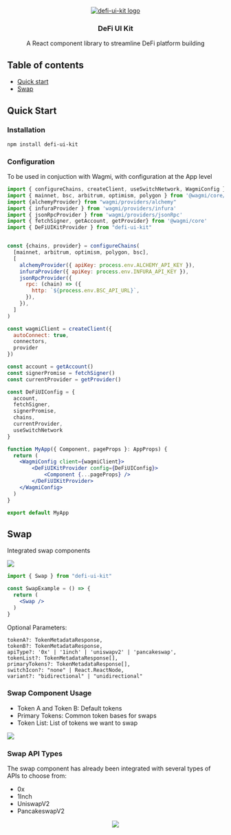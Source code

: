 <p align="center">
  <a href="">
    <img src="https://defi-reserach.s3.eu-west-2.amazonaws.com/defi-ui-kit-logo.png" alt="defi-ui-kit logo" />
  </a>
</p>

<h3 align="center">DeFi UI Kit</h3>

<p align="center">
  A React component library to streamline DeFi platform building
  <br />
</p>

## Table of contents

- [Quick start](#quick-start)
- [Swap](#swap)

## Quick Start

### Installation

```
npm install defi-ui-kit
```

### Configuration

To be used in conjuction with Wagmi, with configuration at the App level

```jsx
import { configureChains, createClient, useSwitchNetwork, WagmiConfig } from "wagmi"
import { mainnet, bsc, arbitrum, optimism, polygon } from '@wagmi/core/chains'
import {alchemyProvider} from "wagmi/providers/alchemy"
import { infuraProvider } from 'wagmi/providers/infura'
import { jsonRpcProvider } from 'wagmi/providers/jsonRpc'
import { fetchSigner, getAccount, getProvider} from '@wagmi/core'
import { DeFiUIKitProvider } from "defi-ui-kit"


const {chains, provider} = configureChains(
  [mainnet, arbitrum, optimism, polygon, bsc], 
  [
    alchemyProvider({ apiKey: process.env.ALCHEMY_API_KEY }),
    infuraProvider({ apiKey: process.env.INFURA_API_KEY }),
    jsonRpcProvider({
      rpc: (chain) => ({
        http: `${process.env.BSC_API_URL}`,
      }),
    }),
  ]
)

const wagmiClient = createClient({
  autoConnect: true,
  connectors, 
  provider
})

const account = getAccount()
const signerPromise = fetchSigner()
const currentProvider = getProvider()

const DeFiUIConfig = {
  account,
  fetchSigner,
  signerPromise,
  chains,
  currentProvider,
  useSwitchNetwork
}

function MyApp({ Component, pageProps }: AppProps) {
  return (
    <WagmiConfig client={wagmiClient}>
        <DeFiUIKitProvider config={DeFiUIConfig}>
            <Component {...pageProps} />
        </DeFiUIKitProvider>
    </WagmiConfig>
  )
}

export default MyApp
```

## Swap

Integrated swap components

<img src="https://defi-reserach.s3.eu-west-2.amazonaws.com/swap-showcase.png" />

```jsx
import { Swap } from "defi-ui-kit"

const SwapExample = () => {
  return (
    <Swap />
  )
}
```

Optional Parameters:

```
tokenA?: TokenMetadataResponse,
tokenB?: TokenMetadataResponse,
apiType?: '0x' | '1inch' | 'uniswapv2' | 'pancakeswap',
tokenList?: TokenMetadataResponse[],
primaryTokens?: TokenMetadataResponse[],
switchIcon?: "none" | React.ReactNode, 
variant?: "bidirectional" | "unidirectional"
```

### Swap Component Usage

- Token A and Token B: Default tokens 
- Primary Tokens: Common token bases for swaps
- Token List: List of tokens we want to swap 

<img src="https://defi-reserach.s3.eu-west-2.amazonaws.com/swap-usage.png"/>

### Swap API Types

The swap component has already been integrated with several types of APIs to choose from:

- 0x 
- 1Inch
- UniswapV2
- PancakeswapV2

<p align="center">
<img src="https://defi-reserach.s3.eu-west-2.amazonaws.com/Swap-api-types.png"/>
</p>
